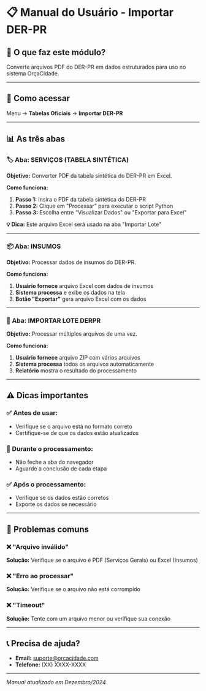 # 📋 Manual do Usuário - Importar DER-PR

## 🎯 **O que faz este módulo?**

Converte arquivos PDF do DER-PR em dados estruturados para uso no sistema OrçaCidade.

---

## 🚀 **Como acessar**

Menu → **Tabelas Oficiais** → **Importar DER-PR**

---

## 📊 **As três abas**

### **🏷️ Aba: SERVIÇOS (TABELA SINTÉTICA)**

**Objetivo:** Converter PDF da tabela sintética do DER-PR em Excel.

**Como funciona:**
1. **Passo 1:** Insira o PDF da tabela sintética do DER-PR
2. **Passo 2:** Clique em "Processar" para executar o script Python
3. **Passo 3:** Escolha entre "Visualizar Dados" ou "Exportar para Excel"

**💡 Dica:** Este arquivo Excel será usado na aba "Importar Lote"

---

### **📦 Aba: INSUMOS**

**Objetivo:** Processar dados de insumos do DER-PR.

**Como funciona:**
1. **Usuário fornece** arquivo Excel com dados de insumos
2. **Sistema processa** e exibe os dados na tela
3. **Botão "Exportar"** gera arquivo Excel com os dados

---

### **📁 Aba: IMPORTAR LOTE DERPR**

**Objetivo:** Processar múltiplos arquivos de uma vez.

**Como funciona:**
1. **Usuário fornece** arquivo ZIP com vários arquivos
2. **Sistema processa** todos os arquivos automaticamente
3. **Relatório** mostra o resultado do processamento

---

## ⚠️ **Dicas importantes**

### **✅ Antes de usar:**
- Verifique se o arquivo está no formato correto
- Certifique-se de que os dados estão atualizados

### **🔄 Durante o processamento:**
- Não feche a aba do navegador
- Aguarde a conclusão de cada etapa

### **✅ Após o processamento:**
- Verifique se os dados estão corretos
- Exporte os dados se necessário

---

## 🚨 **Problemas comuns**

### **❌ "Arquivo inválido"**
**Solução:** Verifique se o arquivo é PDF (Serviços Gerais) ou Excel (Insumos)

### **❌ "Erro ao processar"**
**Solução:** Verifique se o arquivo não está corrompido

### **❌ "Timeout"**
**Solução:** Tente com um arquivo menor ou verifique sua conexão

---

## 📞 **Precisa de ajuda?**

- **Email:** suporte@orcacidade.com
- **Telefone:** (XX) XXXX-XXXX

---

*Manual atualizado em Dezembro/2024* 